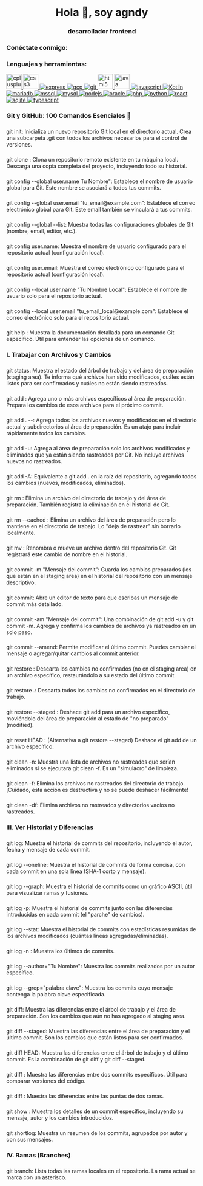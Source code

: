 <h1 align="center">Hola 👋, soy agndy</h1>
<h3 align="center">desarrollador frontend</h3>

<h3 align="left">Conéctate conmigo:</h3>
<p align="left">
</p>

<h3 align="left">Lenguajes y herramientas:</h3>
<p align="left"> <a href="https://www.w3schools.com/cpp/" target="_blank" rel="noreferrer"> <img src="https://raw.githubusercontent.com/devicons/devicon/master/icons/cplusplus/cplusplus-original.svg" alt="cplusplus" width="40" height="40"/> </a> <a href="https://www.w3schools.com/css/" target="_blank" rel="noreferrer"> <img src="https://raw.githubusercontent.com/devicons/devicon/master/icons/css3/css3-original-wordmark.svg" alt="css3" width="40" height="40"/> </a> <a href="https://expressjs.com" target="_blank" rel="noreferrer"> <img src="https://raw.githubusercontent.com/devicons/devicon/master/icons/express/express-original-wordmark.svg" alt="express" ancho="40" alto="40"/> </a> <a href="https://cloud.google.com" target="_blank" rel="noreferrer"> <img src="https://www.vectorlogo.zone/logos/google_cloud/google_cloud-icon.svg" alt="gcp" ancho="40" alto="40"/> </a> <a href="https://git-scm.com/" target="_blank" rel="noreferrer"> <img src="https://www.vectorlogo.zone/logos/git-scm/git-scm-icon.svg" alt="git" ancho="40" alto="40"/> </a> <a href="https://www.w3.org/html/" target="_blank" rel="noreferrer"> <img src="https://raw.githubusercontent.com/devicons/devicon/master/icons/html5/html5-original-wordmark.svg" alt="html5" width="40" height="40"/> </a> <a href="https://www.java.com" target="_blank" rel="noreferrer"> <img src="https://raw.githubusercontent.com/devicons/devicon/master/icons/java/java-original.svg" alt="java" width="40" height="40"/> </a> <a href="https://developer.mozilla.org/en-US/docs/Web/JavaScript" target="_blank" rel="noreferrer"> <img src="https://raw.githubusercontent.com/devicons/devicon/master/icons/javascript/javascript-original.svg" alt="javascript" ancho="40" alto="40"/> </a> <a href="https://kotlinlang.org" target="_blank" rel="noreferrer"> <img src="https://www.vectorlogo.zone/logos/kotlinlang/kotlinlang-icon.SVG" alt="Kotlin" ancho="40" alto="40"/> </a> <a href="https://mariadb.org/" destino="_blank" rel="noreferrer"> <img src="https://www.vectorlogo.zone/logos/mariadb/mariadb-icon.svg" alt="mariadb" ancho="40" alto="40"/> </a> <a href="https://www.microsoft.com/en-us/sql-server" destino="_blank" rel="noreferrer"> <img src="https://www.svgrepo.com/show/303229/microsoft-sql-server-logo.svg" alt="mssql" ancho="40" alto="40"/> </a> <a href="https://www.mysql.com/" destino="_blank" rel="noreferrer"> <img src="https://raw.githubusercontent.com/devicons/devicon/master/icons/mysql/mysql-original-wordmark.svg" alt="mysql" ancho="40" alto="40"/> </a> <a href="https://nodejs.org" destino="_blank" rel="noreferrer"> <img src="https://raw.githubusercontent.com/devicons/devicon/master/icons/nodejs/nodejs-original-wordmark.svg" alt="nodejs" ancho="40" alto="40"/> </a> <a href="https://www.oracle.com/" destino="_blank" rel="noreferrer"> <img src="https://raw.githubusercontent.com/devicons/devicon/master/icons/oracle/oracle-original.svg" alt="oracle" ancho="40" alto="40"/> </a> <a href="https://www.php.net" target="_blank" rel="noreferrer"> <img src="https://raw.githubusercontent.com/devicons/devicon/master/icons/php/php-original.svg" alt="php" ancho="40" alto="40"/> </a> <a href="https://www.python.org" target="_blank" rel="noreferrer"> <img src="https://raw.githubusercontent.com/devicons/devicon/master/icons/python/python-original.svg" alt="python" ancho="40" alto="40"/> </a> <a href="https://reactjs.org/" target="_blank" rel="noreferrer"> <img src="https://raw.githubusercontent.com/devicons/devicon/master/icons/react/react-original-wordmark.svg" alt="react" ancho="40" alto="40"/> </a> <a href="https://www.sqlite.org/" target="_blank" rel="noreferrer"> <img src="https://www.vectorlogo.zone/logos/sqlite/sqlite-icon.SVG" alt="sqlite" ancho="40" alto="40"/> </a> <a href="https://www.typescriptlang.org/" target="_blank" rel="noreferrer"> <img src="https://raw.githubusercontent.com/devicons/devicon/master/icons/typescript/typescript-original.svg" alt="typescript" ancho="40" alto="40"/> </a> </p>















































<h3 align="left">Git y GitHub: 100 Comandos Esenciales 🐙</h3>

###

<p align="left">git init:          Inicializa un nuevo repositorio Git local en el directorio actual. Crea una subcarpeta .git con todos los archivos necesarios para el control de versiones.</p>

###

<p align="left">git clone <URL_repositorio>:          Clona un repositorio remoto existente en tu máquina local. Descarga una copia completa del proyecto, incluyendo todo su historial.</p>

###

<p align="left">git config --global user.name       Tu Nombre": Establece el nombre de usuario global para Git. Este nombre se asociará a todos tus commits.</p>

###

<p align="left">git config --global user.email "tu_email@example.com": Establece el correo electrónico global para Git. Este email también se vinculará a tus commits.</p>

###

<p align="left">git config --global --list: Muestra todas las configuraciones globales de Git (nombre, email, editor, etc.).</p>

###

<p align="left">git config user.name: Muestra el nombre de usuario configurado para el repositorio actual (configuración local).</p>

###

<p align="left">git config user.email: Muestra el correo electrónico configurado para el repositorio actual (configuración local).</p>

###

<p align="left">git config --local user.name "Tu Nombre Local": Establece el nombre de usuario solo para el repositorio actual.</p>

###

<p align="left">git config --local user.email "tu_email_local@example.com": Establece el correo electrónico solo para el repositorio actual.</p>

###

<p align="left">git help <comando>: Muestra la documentación detallada para un comando Git específico. Útil para entender las opciones de un comando.</p>

###

<h3 align="left">I. Trabajar con Archivos y Cambios</h3>

###

<p align="left">git status: Muestra el estado del árbol de trabajo y del área de preparación (staging area). Te informa qué archivos han sido modificados, cuáles están listos para ser confirmados y cuáles no están siendo rastreados.</p>

###

<p align="left">git add <archivo>: Agrega uno o más archivos específicos al área de preparación. Prepara los cambios de esos archivos para el próximo commit.</p>

###

<p align="left">git add .   --: Agrega todos los archivos nuevos y modificados en el directorio actual y subdirectorios al área de preparación. Es un atajo para incluir rápidamente todos los cambios.</p>

###

<p align="left">git add -u: Agrega al área de preparación solo los archivos modificados y eliminados que ya están siendo rastreados por Git. No incluye archivos nuevos no rastreados.</p>

###

<p align="left">git add -A: Equivalente a git add . en la raíz del repositorio, agregando todos los cambios (nuevos, modificados, eliminados).</p>

###

<p align="left">git rm <archivo>: Elimina un archivo del directorio de trabajo y del área de preparación. También registra la eliminación en el historial de Git.</p>

###

<p align="left">git rm --cached <archivo>: Elimina un archivo del área de preparación pero lo mantiene en el directorio de trabajo. Lo "deja de rastrear" sin borrarlo localmente.</p>

###

<p align="left">git mv <archivo_antiguo> <archivo_nuevo>: Renombra o mueve un archivo dentro del repositorio Git. Git registrará este cambio de nombre en el historial.</p>

###

<p align="left">git commit -m "Mensaje del commit": Guarda los cambios preparados (los que están en el staging area) en el historial del repositorio con un mensaje descriptivo.</p>

###

<p align="left">git commit: Abre un editor de texto para que escribas un mensaje de commit más detallado.</p>

###

<p align="left">git commit -am "Mensaje del commit": Una combinación de git add -u y git commit -m. Agrega y confirma los cambios de archivos ya rastreados en un solo paso.</p>

###

<p align="left">git commit --amend: Permite modificar el último commit. Puedes cambiar el mensaje o agregar/quitar cambios al commit anterior.</p>

###

<p align="left">git restore <archivo>: Descarta los cambios no confirmados (no en el staging area) en un archivo específico, restaurándolo a su estado del último commit.</p>

###

<p align="left">git restore .: Descarta todos los cambios no confirmados en el directorio de trabajo.</p>

###

<p align="left">git restore --staged <archivo>: Deshace git add para un archivo específico, moviéndolo del área de preparación al estado de "no preparado" (modified).</p>

###

<p align="left">git reset HEAD <archivo>: (Alternativa a git restore --staged) Deshace el git add de un archivo específico.</p>

###

<p align="left">git clean -n: Muestra una lista de archivos no rastreados que serían eliminados si se ejecutara git clean -f. Es un "simulacro" de limpieza.</p>

###

<p align="left">git clean -f: Elimina los archivos no rastreados del directorio de trabajo. ¡Cuidado, esta acción es destructiva y no se puede deshacer fácilmente!</p>

###

<p align="left">git clean -df: Elimina archivos no rastreados y directorios vacíos no rastreados.</p>

###

<h3 align="left">III. Ver Historial y Diferencias</h3>

###

<p align="left">git log: Muestra el historial de commits del repositorio, incluyendo el autor, fecha y mensaje de cada commit.</p>

###

<p align="left">git log --oneline: Muestra el historial de commits de forma concisa, con cada commit en una sola línea (SHA-1 corto y mensaje).</p>

###

<p align="left">git log --graph: Muestra el historial de commits como un gráfico ASCII, útil para visualizar ramas y fusiones.</p>

###

<p align="left">git log -p: Muestra el historial de commits junto con las diferencias introducidas en cada commit (el "parche" de cambios).</p>

###

<p align="left">git log --stat: Muestra el historial de commits con estadísticas resumidas de los archivos modificados (cuántas líneas agregadas/eliminadas).</p>

###

<p align="left">git log -n <número>: Muestra los últimos <número> de commits.</p>

###

<p align="left">git log --author="Tu Nombre": Muestra los commits realizados por un autor específico.</p>

###

<p align="left">git log --grep="palabra clave": Muestra los commits cuyo mensaje contenga la palabra clave especificada.</p>

###

<p align="left">git diff: Muestra las diferencias entre el árbol de trabajo y el área de preparación. Son los cambios que aún no has agregado al staging area.</p>

###

<p align="left">git diff --staged: Muestra las diferencias entre el área de preparación y el último commit. Son los cambios que están listos para ser confirmados.</p>

###

<p align="left">git diff HEAD: Muestra las diferencias entre el árbol de trabajo y el último commit. Es la combinación de git diff y git diff --staged.</p>

###

<p align="left">git diff <commit1> <commit2>: Muestra las diferencias entre dos commits específicos. Útil para comparar versiones del código.</p>

###

<p align="left">git diff <rama1> <rama2>: Muestra las diferencias entre las puntas de dos ramas.</p>

###

<p align="left">git show <commit_id>: Muestra los detalles de un commit específico, incluyendo su mensaje, autor y los cambios introducidos.</p>

###

<p align="left">git shortlog: Muestra un resumen de los commits, agrupados por autor y con sus mensajes.</p>

###

<h3 align="left">IV. Ramas (Branches)</h3>

###

<p align="left">git branch: Lista todas las ramas locales en el repositorio. La rama actual se marca con un asterisco.</p>

###
